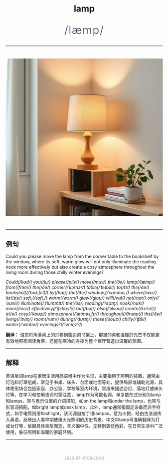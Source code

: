 <div align="center">

# lamp

<div style="margin: 30px 0;">
<h1 style="font-size: 2.5em; font-weight: 300; letter-spacing: 2px; margin: 0; color: #2c3e50;">
/læmp/
</h1>
</div>

</div>

---

<div align="center" style="margin: 40px 0;">

![lamp](images/lamp.png)

</div>

---

## 例句

Could you please move the lamp from the corner table to the bookshelf by the window, where its soft, warm glow will not only illuminate the reading nook more effectively but also create a cosy atmosphere throughout the living room during those chilly winter evenings?

*Could(/kʊd/) you(/ju/) please(/pliz/) move(/muv/) the(/ðə/) lamp(/læmp/) from(/frəm/) the(/ðə/) corner(/ˈkɔrnər/) table(/ˈteɪbəl/) to(/tɪ/) the(/ðə/) bookshelf(/ˈbʊkˌʃɛlf/) by(/baɪ/) the(/ðə/) window,(/ˈwɪndoʊ,/) where(/wɛr/) its(/ɪts/) soft,(/sɔft,/) warm(/wɔrm/) glow(/gloʊ/) will(/wɪl/) not(/nɑt/) only(/ˈoʊnli/) illuminate(/ˌɪˈlumɪnɪt/) the(/ðə/) reading(/ˈrɛdɪŋ/) nook(/nʊk/) more(/mɔr/) effectively(/ˈifɛktɪvli/) but(/bət/) also(/ˈɔlsoʊ/) create(/kriˈeɪt/) a(/ə/) cosy(/ˈkoʊzi/) atmosphere(/ˈætməsˌfɪr/) throughout(/θruaʊt/) the(/ðə/) living(/ˈlɪvɪŋ/) room(/rum/) during(/ˈdʊrɪŋ/) those(/ðoʊz/) chilly(/ˈʧɪli/) winter(/ˈwɪntər/) evenings?(/ˈivnɪŋz?/)*

**翻译：** 请您将角落桌上的灯移到窗边的书架上，那里的柔和温暖的光芒不仅能更有效地照亮阅读角落，还能在寒冷的冬夜为整个客厅营造出温馨的氛围。

---

## 解释

英语单词lamp在家居生活用品语境中作为名词，主要指用于照明的装置，通常由灯泡和灯罩组成，常见于书桌、床头、台面或地面等处，提供局部或辅助光源，具体使用场合包括家庭、办公室、学校等室内环境，常用来描述台灯、落地灯或床头灯等，在学习和使用该词时需注意，lamp作为可数名词，单复数形式分别为lamp和lamps，常与表示位置的介词搭配，如on the lamp和under the lamp，也常与形容词搭配，如bright lamp或desk lamp，此外，lamp通常指固定设备而非手持式，如手电筒则用flashlight，该词源自拉丁语lampas，意为火把，经由古法语传入英语，反映出人类早期使用火光照明的历史背景，中文中lamp可准确翻译为灯或台灯等，依据具体类型而定，含义偏中性，无特别褒贬色彩，在日常生活中广泛使用，象征照明和温馨的家庭环境。


---

<div align="center" style="margin-top: 50px;">
<small style="color: #999; font-size: 0.9em;">2025-07-17 06:22:40</small>
</div>
